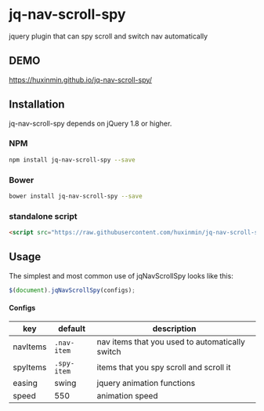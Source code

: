 # jq-nav-scroll-spy
jquery plugin that can spy scroll and switch nav automatically

## DEMO
<a href="https://huxinmin.github.io/jq-nav-scroll-spy/">https://huxinmin.github.io/jq-nav-scroll-spy/</a>

## Installation
jq-nav-scroll-spy depends on jQuery 1.8 or higher.
### NPM
```sh
npm install jq-nav-scroll-spy --save
```
### Bower
```sh
bower install jq-nav-scroll-spy --save
```
### standalone script
```html
<script src="https://raw.githubusercontent.com/huxinmin/jq-nav-scroll-spy/master/dist/jq.nav-scroll-spy.min.js"></script>
```

## Usage
The simplest and most common use of jqNavScrollSpy looks like this:
```js
$(document).jqNavScrollSpy(configs);
```
#### Configs

|key|default|description|
|--|--|--|
|navItems|`.nav-item`|nav items that you used to automatically switch|
|spyItems|`.spy-item`|items that you spy scroll and scroll it|
|easing|swing|jquery animation functions|
|speed|550|animation speed|